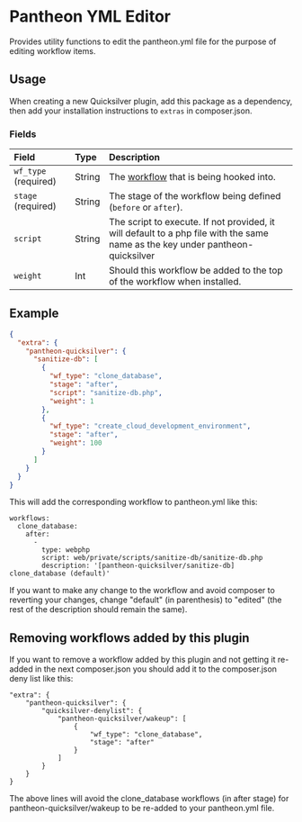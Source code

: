 # Pantheon YML Editor
Provides utility functions to edit the pantheon.yml file for the purpose of editing workflow items.

## Usage
When creating a new Quicksilver plugin, add this package as a dependency, then add your installation instructions to `extras` in composer.json.

### Fields
|Field|Type|Description|
|:-|:-|:-|
|`wf_type` (required)|String|The [workflow](https://pantheon.io/docs/quicksilver#hooks) that is being hooked into.|
|`stage` (required)|String|The stage of the workflow being defined (`before` or `after`).|
|`script`|String|The script to execute. If not provided, it will default to a php file with the same name as the key under pantheon-quicksilver|
|`weight`|Int|Should this workflow be added to the top of the workflow when installed.|


## Example

```json
{
  "extra": {
    "pantheon-quicksilver": {
      "sanitize-db": [
        {
          "wf_type": "clone_database",
          "stage": "after",
          "script": "sanitize-db.php",
          "weight": 1
        },
        {
          "wf_type": "create_cloud_development_environment",
          "stage": "after",
          "weight": 100
        }
      ]
    }
  }
}
```

This will add the corresponding workflow to pantheon.yml like this:

```
workflows:
  clone_database:
    after:
      -
        type: webphp
        script: web/private/scripts/sanitize-db/sanitize-db.php
        description: '[pantheon-quicksilver/sanitize-db] clone_database (default)'
```

If you want to make any change to the workflow and avoid composer to reverting your changes, change "default" (in parenthesis) to "edited" (the rest of the description should remain the same).

## Removing workflows added by this plugin

If you want to remove a workflow added by this plugin and not getting it re-added in the next composer.json you should add it to the composer.json deny list like this:

```
"extra": {
    "pantheon-quicksilver": {
        "quicksilver-denylist": {
            "pantheon-quicksilver/wakeup": [
                {
                    "wf_type": "clone_database",
                    "stage": "after"
                }
            ]
        }
    }
}
```

The above lines will avoid the clone_database workflows (in after stage) for pantheon-quicksilver/wakeup to be re-added to your pantheon.yml file.
